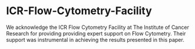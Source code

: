 # ICR-Flow-Cytometry-Facility

We acknowledge the ICR Flow Cytometry Facility at The Institute of Cancer Research for 
providing providing expert support on Flow Cytometry.
Their support was instrumental in achieving the results presented in this paper.  
